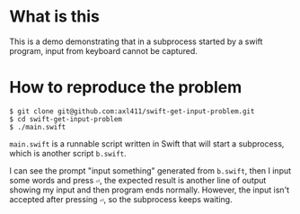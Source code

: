 # What is this

This is a demo demonstrating that in a subprocess started by a swift program, input from keyboard cannot be captured.

# How to reproduce the problem

```
$ git clone git@github.com:axl411/swift-get-input-problem.git
$ cd swift-get-input-problem
$ ./main.swift
```

`main.swift` is a runnable script written in Swift that will start a subprocess, which is another script `b.swift`. 

I can see the prompt "input something" generated from `b.swift`, then I input some words and press `⏎`, the expected result is another line of output showing my input and then program ends normally. However, the input isn't accepted after pressing `⏎`, so the subprocess keeps waiting.
